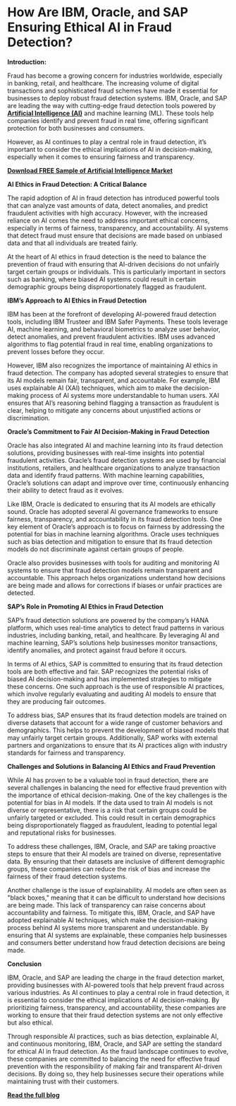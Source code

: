 # How Are IBM, Oracle, and SAP Ensuring Ethical AI in Fraud Detection?

**Introduction:**

Fraud has become a growing concern for industries worldwide, especially in banking, retail, and healthcare. The increasing volume of digital transactions and sophisticated fraud schemes have made it essential for businesses to deploy robust fraud detection systems. IBM, Oracle, and SAP are leading the way with cutting-edge fraud detection tools powered by **[Artificial Intelligence (AI)](https://www.nextmsc.com/report/artificial-intelligence-market)** and machine learning (ML). These tools help companies identify and prevent fraud in real time, offering significant protection for both businesses and consumers.

However, as AI continues to play a central role in fraud detection, it’s important to consider the ethical implications of AI in decision-making, especially when it comes to ensuring fairness and transparency.

**[Download FREE Sample of Artificial Intelligence Market](https://www.nextmsc.com/artificial-intelligence-market/request-sample)**

**AI Ethics in Fraud Detection: A Critical Balance**

The rapid adoption of AI in fraud detection has introduced powerful tools that can analyze vast amounts of data, detect anomalies, and predict fraudulent activities with high accuracy. However, with the increased reliance on AI comes the need to address important ethical concerns, especially in terms of fairness, transparency, and accountability. AI systems that detect fraud must ensure that decisions are made based on unbiased data and that all individuals are treated fairly.

At the heart of AI ethics in fraud detection is the need to balance the prevention of fraud with ensuring that AI-driven decisions do not unfairly target certain groups or individuals. This is particularly important in sectors such as banking, where biased AI systems could result in certain demographic groups being disproportionately flagged as fraudulent.

**IBM’s Approach to AI Ethics in Fraud Detection**

IBM has been at the forefront of developing AI-powered fraud detection tools, including IBM Trusteer and IBM Safer Payments. These tools leverage AI, machine learning, and behavioral biometrics to analyze user behavior, detect anomalies, and prevent fraudulent activities. IBM uses advanced algorithms to flag potential fraud in real time, enabling organizations to prevent losses before they occur.

However, IBM also recognizes the importance of maintaining AI ethics in fraud detection. The company has adopted several strategies to ensure that its AI models remain fair, transparent, and accountable. For example, IBM uses explainable AI (XAI) techniques, which aim to make the decision-making process of AI systems more understandable to human users. XAI ensures that AI’s reasoning behind flagging a transaction as fraudulent is clear, helping to mitigate any concerns about unjustified actions or discrimination.

**Oracle’s Commitment to Fair AI Decision-Making in Fraud Detection**

Oracle has also integrated AI and machine learning into its fraud detection solutions, providing businesses with real-time insights into potential fraudulent activities. Oracle’s fraud detection systems are used by financial institutions, retailers, and healthcare organizations to analyze transaction data and identify fraud patterns. With machine learning capabilities, Oracle’s solutions can adapt and improve over time, continuously enhancing their ability to detect fraud as it evolves.

Like IBM, Oracle is dedicated to ensuring that its AI models are ethically sound. Oracle has adopted several AI governance frameworks to ensure fairness, transparency, and accountability in its fraud detection tools. One key element of Oracle’s approach is to focus on fairness by addressing the potential for bias in machine learning algorithms. Oracle uses techniques such as bias detection and mitigation to ensure that its fraud detection models do not discriminate against certain groups of people.

Oracle also provides businesses with tools for auditing and monitoring AI systems to ensure that fraud detection models remain transparent and accountable. This approach helps organizations understand how decisions are being made and allows for corrections if biases or unfair practices are detected.

**SAP’s Role in Promoting AI Ethics in Fraud Detection**

SAP’s fraud detection solutions are powered by the company’s HANA platform, which uses real-time analytics to detect fraud patterns in various industries, including banking, retail, and healthcare. By leveraging AI and machine learning, SAP’s solutions help businesses monitor transactions, identify anomalies, and protect against fraud before it occurs.

In terms of AI ethics, SAP is committed to ensuring that its fraud detection tools are both effective and fair. SAP recognizes the potential risks of biased AI decision-making and has implemented strategies to mitigate these concerns. One such approach is the use of responsible AI practices, which involve regularly evaluating and auditing AI models to ensure that they are producing fair outcomes.

To address bias, SAP ensures that its fraud detection models are trained on diverse datasets that account for a wide range of customer behaviors and demographics. This helps to prevent the development of biased models that may unfairly target certain groups. Additionally, SAP works with external partners and organizations to ensure that its AI practices align with industry standards for fairness and transparency.

**Challenges and Solutions in Balancing AI Ethics and Fraud Prevention**

While AI has proven to be a valuable tool in fraud detection, there are several challenges in balancing the need for effective fraud prevention with the importance of ethical decision-making. One of the key challenges is the potential for bias in AI models. If the data used to train AI models is not diverse or representative, there is a risk that certain groups could be unfairly targeted or excluded. This could result in certain demographics being disproportionately flagged as fraudulent, leading to potential legal and reputational risks for businesses.

To address these challenges, IBM, Oracle, and SAP are taking proactive steps to ensure that their AI models are trained on diverse, representative data. By ensuring that their datasets are inclusive of different demographic groups, these companies can reduce the risk of bias and increase the fairness of their fraud detection systems.

Another challenge is the issue of explainability. AI models are often seen as "black boxes," meaning that it can be difficult to understand how decisions are being made. This lack of transparency can raise concerns about accountability and fairness. To mitigate this, IBM, Oracle, and SAP have adopted explainable AI techniques, which make the decision-making process behind AI systems more transparent and understandable. By ensuring that AI systems are explainable, these companies help businesses and consumers better understand how fraud detection decisions are being made.

**Conclusion**

IBM, Oracle, and SAP are leading the charge in the fraud detection market, providing businesses with AI-powered tools that help prevent fraud across various industries. As AI continues to play a central role in fraud detection, it is essential to consider the ethical implications of AI decision-making. By prioritizing fairness, transparency, and accountability, these companies are working to ensure that their fraud detection systems are not only effective but also ethical.

Through responsible AI practices, such as bias detection, explainable AI, and continuous monitoring, IBM, Oracle, and SAP are setting the standard for ethical AI in fraud detection. As the fraud landscape continues to evolve, these companies are committed to balancing the need for effective fraud prevention with the responsibility of making fair and transparent AI-driven decisions. By doing so, they help businesses secure their operations while maintaining trust with their customers.

**[Read the full blog](https://www.nextmsc.com/blogs/ibm-oracle-and-sap-lead-the-charge-in-the-fraud-detection-market-discover-how)**
